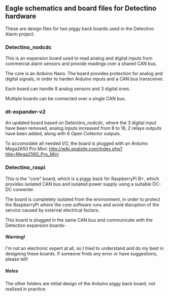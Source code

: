 ## Eagle schematics and board files for Detectino hardware

These are design files for two piggy back boards used in the Detectino Alarm project.

### Detectino_nodcdc
This is an expansion board used to read analog and digital inputs from commercial
alarm sensors and provide readings over a shared CAN bus.

The core is an Arduino Nano. The board provides protection for analog
and digital signals, in order to harden Arduino inputs and a CAN bus
transceiver.

Each board can handle 8 analog sensors and 3 digital ones.

Multiple boards can be connected over a single CAN bus.

### dt-expander-v2
An updated board based on Detectino_nodcdc, where the 3 digital input have been removed,
analog inputs increased from 8 to 16, 2 relays outputs have been added, along with
6 Open Collector outputs.

To accomodate all needed I/O, the board is plugged with an Arduino Mega2650 Pro Mini:
http://wiki.epalsite.com/index.php?title=Mega2560_Pro_Mini

### Detectino_raspi
This is the "core" board, which is a piggy back for RaspberryPi B+,
which provides isolated CAN bus and isolated power supply using
a suitable DC-DC converter.

The board is completely isolated from the environment, in order
to protect the RaspberryPi where the core software runs and
avoid disruption of the service caused by external electrical factors.

This board is plugged in the same CAN bus and communicate with
the Detection expansion boards-

#### Warning!
I'm not an electronic expert at all, so I tried to understand
and do my best in designing these boards.
If someone finds any error or have suggestions, please tell!

##### Notes
The other folders are initial design of the Arduino piggy back board,
not realized in practice.

